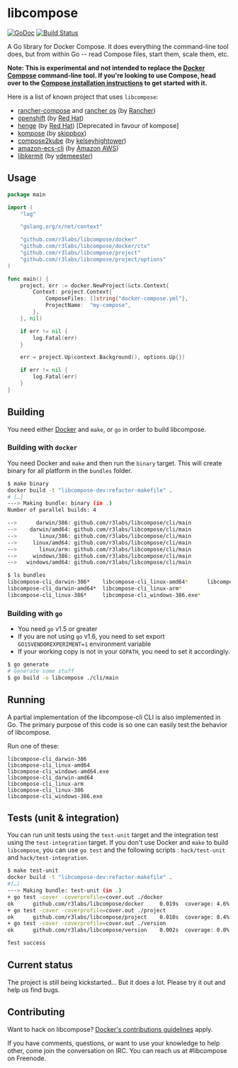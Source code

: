 # libcompose

[![GoDoc](https://godoc.org/github.com/r3labs/libcompose?status.png)](https://godoc.org/github.com/r3labs/libcompose)
[![Build Status](https://jenkins.dockerproject.org/job/docker/job/libcompose/branch/master/badge/icon)](https://jenkins.dockerproject.org/job/docker/job/libcompose/branch/master/)

A Go library for Docker Compose. It does everything the command-line tool does, but from within Go -- read Compose files, start them, scale them, etc.

**Note: This is experimental and not intended to replace the [Docker Compose](https://github.com/docker/compose) command-line tool. If you're looking to use Compose, head over to the [Compose installation instructions](http://docs.docker.com/compose/install/) to get started with it.**

Here is a list of known project that uses `libcompose`:

- [rancher-compose](https://github.com/rancher/rancher-compose) and [rancher os](https://github.com/rancher/os) (by [Rancher](https://github.com/rancher))
- [openshift](https://github.com/openshift/origin) (by [Red Hat](https://github.com/openshift))
- [henge](https://github.com/redhat-developer/henge) (by [Red Hat](https://github.com/redhat-developer)) [Deprecated in favour of kompose]
- [kompose](https://github.com/skippbox/kompose) (by [skippbox](https://github.com/skippbox))
- [compose2kube](https://github.com/kelseyhightower/compose2kube) (by [kelseyhightower](https://github.com/kelseyhightower))
- [amazon-ecs-cli](https://github.com/aws/amazon-ecs-cli) (by [Amazon AWS](https://github.com/aws))
- [libkermit](https://github.com/libkermit/docker) (by [vdemeester](https://github.com/vdemeester))

## Usage

```go
package main

import (
	"log"

	"golang.org/x/net/context"

	"github.com/r3labs/libcompose/docker"
	"github.com/r3labs/libcompose/docker/ctx"
	"github.com/r3labs/libcompose/project"
	"github.com/r3labs/libcompose/project/options"
)

func main() {
	project, err := docker.NewProject(&ctx.Context{
		Context: project.Context{
			ComposeFiles: []string{"docker-compose.yml"},
			ProjectName:  "my-compose",
		},
	}, nil)

	if err != nil {
		log.Fatal(err)
	}

	err = project.Up(context.Background(), options.Up{})

	if err != nil {
		log.Fatal(err)
	}
}
```


## Building

You need either [Docker](http://github.com/docker/docker) and `make`,
or `go` in order to build libcompose.

### Building with `docker`

You need Docker and ``make`` and then run the ``binary`` target. This
will create binary for all platform in the `bundles` folder.

```bash
$ make binary
docker build -t "libcompose-dev:refactor-makefile" .
# […]
---> Making bundle: binary (in .)
Number of parallel builds: 4

-->      darwin/386: github.com/r3labs/libcompose/cli/main
-->    darwin/amd64: github.com/r3labs/libcompose/cli/main
-->       linux/386: github.com/r3labs/libcompose/cli/main
-->     linux/amd64: github.com/r3labs/libcompose/cli/main
-->       linux/arm: github.com/r3labs/libcompose/cli/main
-->     windows/386: github.com/r3labs/libcompose/cli/main
-->   windows/amd64: github.com/r3labs/libcompose/cli/main

$ ls bundles
libcompose-cli_darwin-386*    libcompose-cli_linux-amd64*      libcompose-cli_windows-amd64.exe*
libcompose-cli_darwin-amd64*  libcompose-cli_linux-arm*
libcompose-cli_linux-386*     libcompose-cli_windows-386.exe*
```


### Building with `go`

- You need `go` v1.5 or greater
- If you are not using `go` v1.6, you need to set export `GO15VENDOREXPERIMENT=1` environment variable
- If your working copy is not in your `GOPATH`, you need to set it
accordingly.

```bash
$ go generate
# Generate some stuff
$ go build -o libcompose ./cli/main
```


## Running

A partial implementation of the libcompose-cli CLI is also implemented in Go. The primary purpose of this code is so one can easily test the behavior of libcompose.

Run one of these:

```
libcompose-cli_darwin-386
libcompose-cli_linux-amd64
libcompose-cli_windows-amd64.exe
libcompose-cli_darwin-amd64
libcompose-cli_linux-arm
libcompose-cli_linux-386
libcompose-cli_windows-386.exe
```

## Tests (unit & integration)


You can run unit tests using the `test-unit` target and the
integration test using the `test-integration` target. If you don't use
Docker and `make` to build `libcompose`, you can use `go test` and the
following scripts : `hack/test-unit` and `hack/test-integration`.

```bash
$ make test-unit
docker build -t "libcompose-dev:refactor-makefile" .
#[…]
---> Making bundle: test-unit (in .)
+ go test -cover -coverprofile=cover.out ./docker
ok      github.com/r3labs/libcompose/docker     0.019s  coverage: 4.6% of statements
+ go test -cover -coverprofile=cover.out ./project
ok      github.com/r3labs/libcompose/project    0.010s  coverage: 8.4% of statements
+ go test -cover -coverprofile=cover.out ./version
ok      github.com/r3labs/libcompose/version    0.002s  coverage: 0.0% of statements

Test success
```


## Current status

The project is still being kickstarted... But it does a lot.  Please try it out and help us find bugs.

## Contributing

Want to hack on libcompose? [Docker's contributions guidelines](https://github.com/r3labs/libcompose/blob/master/CONTRIBUTING.md) apply.

If you have comments, questions, or want to use your knowledge to help other, come join the conversation on IRC. You can reach us at #libcompose on Freenode.
